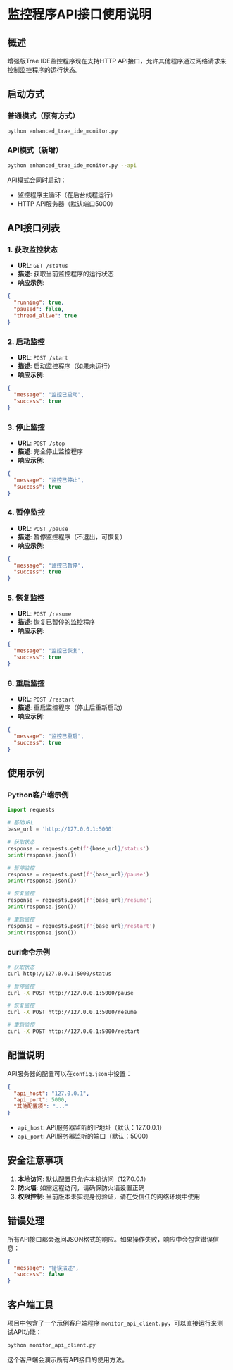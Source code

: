 # 监控程序API接口使用说明

## 概述

增强版Trae IDE监控程序现在支持HTTP API接口，允许其他程序通过网络请求来控制监控程序的运行状态。

## 启动方式

### 普通模式（原有方式）
```bash
python enhanced_trae_ide_monitor.py
```

### API模式（新增）
```bash
python enhanced_trae_ide_monitor.py --api
```

API模式会同时启动：
- 监控程序主循环（在后台线程运行）
- HTTP API服务器（默认端口5000）

## API接口列表

### 1. 获取监控状态
- **URL**: `GET /status`
- **描述**: 获取当前监控程序的运行状态
- **响应示例**:
```json
{
  "running": true,
  "paused": false,
  "thread_alive": true
}
```

### 2. 启动监控
- **URL**: `POST /start`
- **描述**: 启动监控程序（如果未运行）
- **响应示例**:
```json
{
  "message": "监控已启动",
  "success": true
}
```

### 3. 停止监控
- **URL**: `POST /stop`
- **描述**: 完全停止监控程序
- **响应示例**:
```json
{
  "message": "监控已停止",
  "success": true
}
```

### 4. 暂停监控
- **URL**: `POST /pause`
- **描述**: 暂停监控程序（不退出，可恢复）
- **响应示例**:
```json
{
  "message": "监控已暂停",
  "success": true
}
```

### 5. 恢复监控
- **URL**: `POST /resume`
- **描述**: 恢复已暂停的监控程序
- **响应示例**:
```json
{
  "message": "监控已恢复",
  "success": true
}
```

### 6. 重启监控
- **URL**: `POST /restart`
- **描述**: 重启监控程序（停止后重新启动）
- **响应示例**:
```json
{
  "message": "监控已重启",
  "success": true
}
```

## 使用示例

### Python客户端示例

```python
import requests

# 基础URL
base_url = 'http://127.0.0.1:5000'

# 获取状态
response = requests.get(f'{base_url}/status')
print(response.json())

# 暂停监控
response = requests.post(f'{base_url}/pause')
print(response.json())

# 恢复监控
response = requests.post(f'{base_url}/resume')
print(response.json())

# 重启监控
response = requests.post(f'{base_url}/restart')
print(response.json())
```

### curl命令示例

```bash
# 获取状态
curl http://127.0.0.1:5000/status

# 暂停监控
curl -X POST http://127.0.0.1:5000/pause

# 恢复监控
curl -X POST http://127.0.0.1:5000/resume

# 重启监控
curl -X POST http://127.0.0.1:5000/restart
```

## 配置说明

API服务器的配置可以在`config.json`中设置：

```json
{
  "api_host": "127.0.0.1",
  "api_port": 5000,
  "其他配置项": "..."
}
```

- `api_host`: API服务器监听的IP地址（默认：127.0.0.1）
- `api_port`: API服务器监听的端口（默认：5000）

## 安全注意事项

1. **本地访问**: 默认配置只允许本机访问（127.0.0.1）
2. **防火墙**: 如需远程访问，请确保防火墙设置正确
3. **权限控制**: 当前版本未实现身份验证，请在受信任的网络环境中使用

## 错误处理

所有API接口都会返回JSON格式的响应。如果操作失败，响应中会包含错误信息：

```json
{
  "message": "错误描述",
  "success": false
}
```

## 客户端工具

项目中包含了一个示例客户端程序 `monitor_api_client.py`，可以直接运行来测试API功能：

```bash
python monitor_api_client.py
```

这个客户端会演示所有API接口的使用方法。
